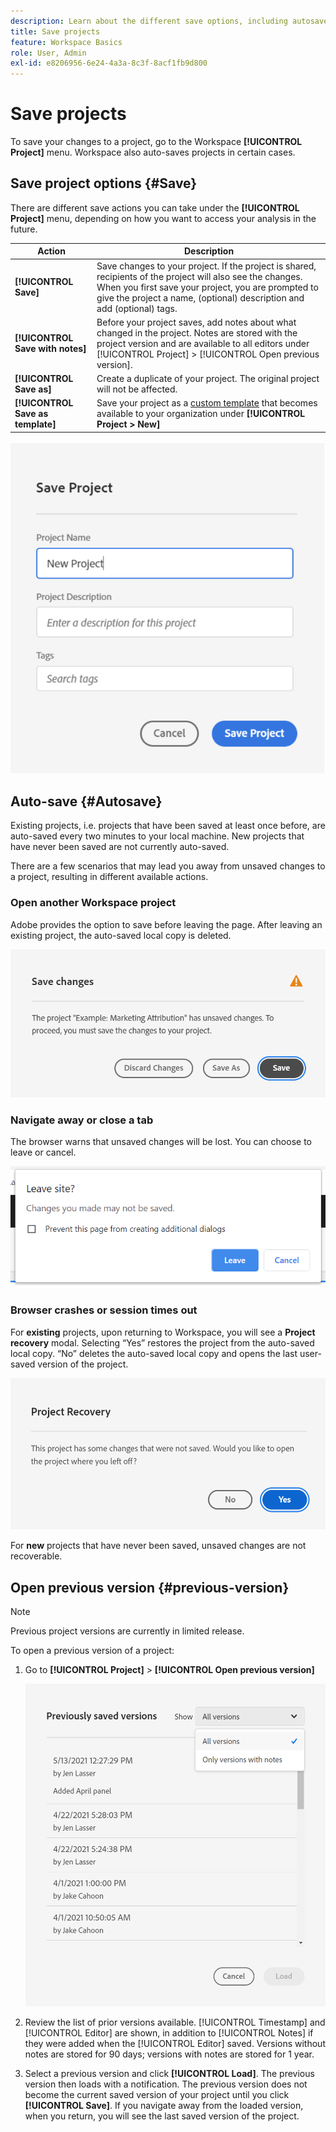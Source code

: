 ```yaml
---
description: Learn about the different save options, including autosave, save as, save as template, and open previous versions.
title: Save projects
feature: Workspace Basics
role: User, Admin
exl-id: e8206956-6e24-4a3a-8c3f-8acf1fb9d800
---
```

# Save projects

To save your changes to a project, go to the Workspace **[!UICONTROL Project]** menu. Workspace also auto-saves projects in certain cases.

## Save project options {#Save}

There are different save actions you can take under the **[!UICONTROL Project]** menu, depending on how you want to access your analysis in the future.

| Action | Description |
|---|---|
| **[!UICONTROL Save]** | Save changes to your project. If the project is shared, recipients of the project will also see the changes. When you first save your project, you are prompted to give the project a name, (optional) description and add (optional) tags. |
| **[!UICONTROL Save with notes]** | Before your project saves, add notes about what changed in the project. Notes are stored with the project version and are available to all editors under [!UICONTROL Project] > [!UICONTROL Open previous version]. |
| **[!UICONTROL Save as]** | Create a duplicate of your project. The original project will not be affected. |
| **[!UICONTROL Save as template]** | Save your project as a [custom template](https://experienceleague.adobe.com/docs/analytics/analyze/analysis-workspace/build-workspace-project/starter-projects.html) that becomes available to your organization under **[!UICONTROL Project > New]** |

![](assets/save-project.png)

## Auto-save {#Autosave}

Existing projects, i.e. projects that have been saved at least once before, are auto-saved every two minutes to your local machine. New projects that have never been saved are not currently auto-saved.  

There are a few scenarios that may lead you away from unsaved changes to a project, resulting in different available actions.  

### Open another Workspace project

Adobe provides the option to save before leaving the page. After leaving an existing project, the auto-saved local copy is deleted.

![](assets/existing-save.png)

### Navigate away or close a tab

The browser warns that unsaved changes will be lost. You can choose to leave or cancel.

![](assets/browser-image.png)

### Browser crashes or session times out

For **existing** projects, upon returning to Workspace, you will see a **Project recovery** modal. Selecting “Yes” restores the project from the auto-saved local copy. “No” deletes the auto-saved local copy and opens the last user-saved version of the project.

![](assets/project-recovery.png)

For **new** projects that have never been saved, unsaved changes are not recoverable.

## Open previous version {#previous-version}

>[!NOTE]
>
>Previous project versions are currently in limited release.

To open a previous version of a project:

1. Go to **[!UICONTROL Project]** > **[!UICONTROL Open previous version]**

   ![](assets/previous-versions.png)

1. Review the list of prior versions available.
   [!UICONTROL Timestamp] and [!UICONTROL Editor] are shown, in addition to [!UICONTROL Notes] if they were added when the [!UICONTROL Editor] saved. Versions without notes are stored for 90 days; versions with notes are stored for 1 year.
1. Select a previous version and click **[!UICONTROL Load]**.
   The previous version then loads with a notification. The previous version does not become the current saved version of your project until you click **[!UICONTROL Save]**. If you navigate away from the loaded version, when you return, you will see the last saved version of the project.
